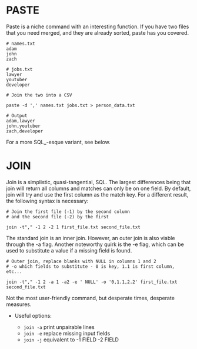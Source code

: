 # PASTE

Paste is a niche command with an interesting function. If you have two files that you need merged,
and they are already sorted, paste has you covered.

```
# names.txt
adam
john
zach

# jobs.txt
lawyer
youtuber
developer
```

```
# Join the two into a CSV

paste -d ',' names.txt jobs.txt > person_data.txt
```

```
# Output
adam,lawyer
john,youtuber
zach,developer
```

For a more SQL\_-esque variant, see below.

# JOIN

Join is a simplistic, quasi-tangential, SQL. The largest differences being that join will return all
columns and matches can only be on one field. By default, join will try and use the first column as
the match key. For a different result, the following syntax is necessary:

```
# Join the first file (-1) by the second column
# and the second file (-2) by the first

join -t"," -1 2 -2 1 first_file.txt second_file.txt
```

The standard join is an inner join. However, an outer join is also viable through the -a flag.
Another noteworthy quirk is the -e flag, which can be used to substitute a value if a missing field
is found.

```
# Outer join, replace blanks with NULL in columns 1 and 2
# -o which fields to substitute - 0 is key, 1.1 is first column, etc...

join -t"," -1 2 -a 1 -a2 -e ' NULL' -o '0,1.1,2.2' first_file.txt second_file.txt
```

Not the most user-friendly command, but desperate times, desperate measures.

- Useful options:

  - `join -a` print unpairable lines
  - `join -e` replace missing input fields
  - `join -j` equivalent to -1 FIELD -2 FIELD
